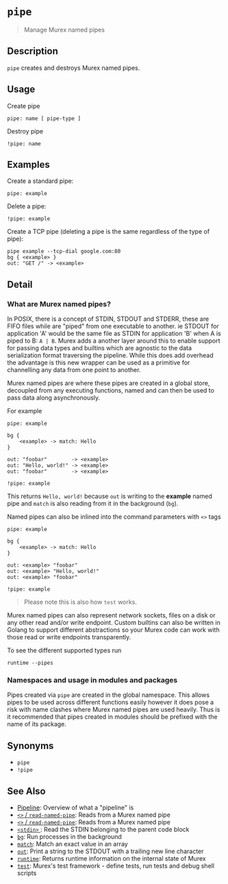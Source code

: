 # `pipe`

> Manage Murex named pipes

## Description

`pipe` creates and destroys Murex named pipes.

## Usage

Create pipe

    pipe: name [ pipe-type ]

Destroy pipe

    !pipe: name

## Examples

Create a standard pipe:

    pipe: example

Delete a pipe:

    !pipe: example

Create a TCP pipe (deleting a pipe is the same regardless of the type of pipe):

    pipe example --tcp-dial google.com:80
    bg { <example> }
    out: "GET /" -> <example>

## Detail

### What are Murex named pipes?

In POSIX, there is a concept of STDIN, STDOUT and STDERR, these are FIFO files
while are "piped" from one executable to another. ie STDOUT for application 'A'
would be the same file as STDIN for application 'B' when A is piped to B:
`A | B`. Murex adds a another layer around this to enable support for passing
data types and builtins which are agnostic to the data serialization format
traversing the pipeline. While this does add overhead the advantage is this new
wrapper can be used as a primitive for channelling any data from one point to
another.

Murex named pipes are where these pipes are created in a global store,
decoupled from any executing functions, named and can then be used to pass
data along asynchronously.

For example

    pipe: example

    bg {
        <example> -> match: Hello
    }

    out: "foobar"        -> <example>
    out: "Hello, world!" -> <example>
    out: "foobar"        -> <example>

    !pipe: example

This returns `Hello, world!` because `out` is writing to the **example** named
pipe and `match` is also reading from it in the background (`bg`).

Named pipes can also be inlined into the command parameters with `<>` tags

    pipe: example

    bg {
        <example> -> match: Hello
    }

    out: <example> "foobar"
    out: <example> "Hello, world!"
    out: <example> "foobar"

    !pipe: example

> Please note this is also how `test` works.

Murex named pipes can also represent network sockets, files on a disk or any
other read and/or write endpoint. Custom builtins can also be written in Golang
to support different abstractions so your Murex code can work with those read
or write endpoints transparently.

To see the different supported types run

    runtime --pipes

### Namespaces and usage in modules and packages

Pipes created via `pipe` are created in the global namespace. This allows pipes
to be used across different functions easily however it does pose a risk with
name clashes where Murex named pipes are used heavily. Thus is it recommended
that pipes created in modules should be prefixed with the name of its package.

## Synonyms

- `pipe`
- `!pipe`

## See Also

- [Pipeline](../user-guide/pipeline.md):
  Overview of what a "pipeline" is
- [`<>` / `read-named-pipe`](./namedpipe.md):
  Reads from a Murex named pipe
- [`<>` / `read-named-pipe`](./namedpipe.md):
  Reads from a Murex named pipe
- [`<stdin>` ](./stdin.md):
  Read the STDIN belonging to the parent code block
- [`bg`](./bg.md):
  Run processes in the background
- [`match`](./match.md):
  Match an exact value in an array
- [`out`](./out.md):
  Print a string to the STDOUT with a trailing new line character
- [`runtime`](./runtime.md):
  Returns runtime information on the internal state of Murex
- [`test`](./test.md):
  Murex's test framework - define tests, run tests and debug shell scripts
